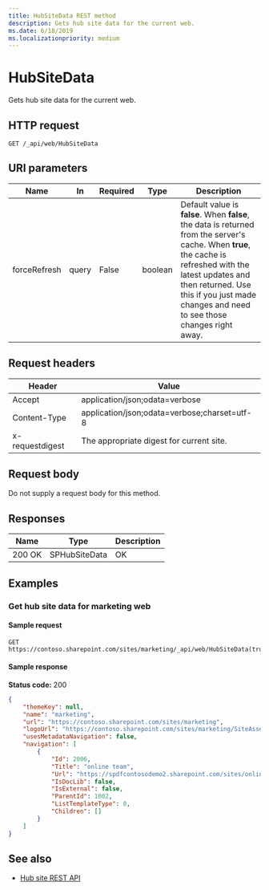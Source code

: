 ```yaml
---
title: HubSiteData REST method
description: Gets hub site data for the current web.
ms.date: 6/18/2019
ms.localizationpriority: medium
---
```


# HubSiteData

Gets hub site data for the current web.

## HTTP request

```HTTP
GET /_api/web/HubSiteData
```

## URI parameters

|Name |In |Required|Type|Description|
|-----|---|--------|----|-----------|
|forceRefresh|query|False|boolean|Default value is **false**. When **false**, the data is returned from the server's cache. When **true**, the cache is refreshed with the latest updates and then returned. Use this if you just made changes and need to see those changes right away.|

## Request headers

| Header | Value |
|--------|-------|
|Accept|application/json;odata=verbose|
|Content-Type|application/json;odata=verbose;charset=utf-8|
|x-requestdigest|The appropriate digest for current site.|

## Request body

Do not supply a request body for this method.

## Responses

| Name   | Type  | Description|
|--------|-------|------------|
|200 OK|SPHubSiteData |OK|

## Examples

### Get hub site data for marketing web

#### Sample request

```HTTP
GET
https://contoso.sharepoint.com/sites/marketing/_api/web/HubSiteData(true)
```

#### Sample response

**Status code:** 200

```JSON
{
	"themeKey": null,
	"name": "marketing",
	"url": "https://contoso.sharepoint.com/sites/marketing",
	"logoUrl": "https://contoso.sharepoint.com/sites/marketing/SiteAssets/__hubLogo.jpg",
	"usesMetadataNavigation": false,
	"navigation": [
		{
			"Id": 2006,
			"Title": "online team",
			"Url": "https://spdfcontosodemo2.sharepoint.com/sites/online-advertising",
			"IsDocLib": false,
			"IsExternal": false,
			"ParentId": 1002,
			"ListTemplateType": 0,
			"Children": []
		}
	]
}
```

## See also

- [Hub site REST API](hub-site-rest-api.md)
